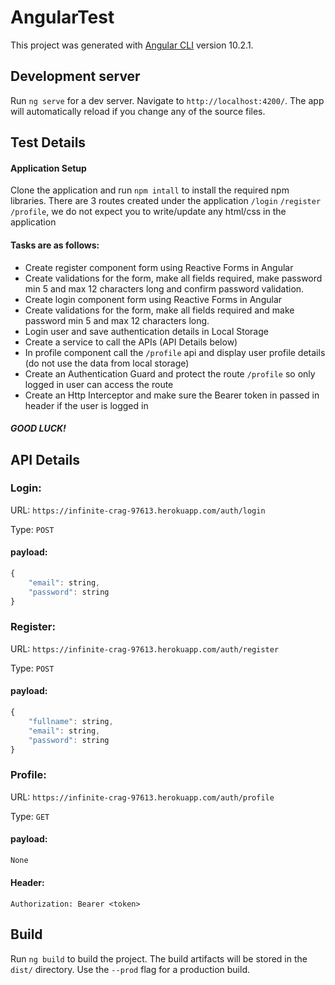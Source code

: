 # AngularTest

This project was generated with [Angular CLI](https://github.com/angular/angular-cli) version 10.2.1.

## Development server

Run `ng serve` for a dev server. Navigate to `http://localhost:4200/`. The app will automatically reload if you change any of the source files.

## Test Details

#### Application Setup 
Clone the application and run `npm intall` to install the required npm libraries. There are 3 routes created under the application `/login` `/register` `/profile`, we do not expect you to write/update any html/css in the application

#### Tasks are as follows:

- Create register component form using Reactive Forms in Angular
- Create validations for the form, make all fields required, make password min 5 and max 12 characters long and confirm password validation.
- Create login component form using Reactive Forms in Angular
- Create validations for the form, make all fields required and make password min 5 and max 12 characters long.
- Login user and save authentication details in Local Storage
- Create a service to call the APIs (API Details below)
- In profile component call the `/profile` api and display user profile details (do not use the data from local storage)
- Create an Authentication Guard and protect the route `/profile` so only logged in user can access the route
- Create an Http Interceptor and make sure the Bearer token in passed in header if the user is logged in

##### GOOD LUCK!



## API Details

### Login:
URL: `https://infinite-crag-97613.herokuapp.com/auth/login`  

Type: `POST`
#### payload:
```js
{
    "email": string,
    "password": string
}
```

### Register:
URL: `https://infinite-crag-97613.herokuapp.com/auth/register`  

Type: `POST`
#### payload:
```js
{
    "fullname": string,
    "email": string,
    "password": string
}
```

### Profile:
URL: `https://infinite-crag-97613.herokuapp.com/auth/profile`  

Type: `GET`
#### payload:
```js
None
```
#### Header:
`Authorization: Bearer <token>`

## Build

Run `ng build` to build the project. The build artifacts will be stored in the `dist/` directory. Use the `--prod` flag for a production build.
